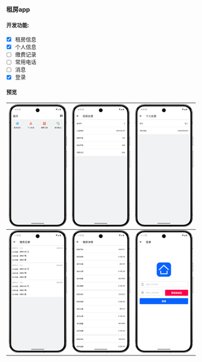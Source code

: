 ### 租房app

#### 开发功能:

- [x] 租房信息
- [x] 个人信息
- [ ] 缴费记录
- [ ] 常用电话
- [ ] 消息
- [x] 登录

#### 预览

|      ![](https://github.com/tiandi0228/flutter_tenement/blob/dev/preview/1.png)|      ![](https://github.com/tiandi0228/flutter_tenement/blob/dev/preview/2.png)|      ![](https://github.com/tiandi0228/flutter_tenement/blob/dev/preview/3.png)|
| ---- | ---- | ---- |
|      ![](https://github.com/tiandi0228/flutter_tenement/blob/dev/preview/4.png)|      ![](https://github.com/tiandi0228/flutter_tenement/blob/dev/preview/5.png)|      ![](https://github.com/tiandi0228/flutter_tenement/blob/dev/preview/6.png)|
